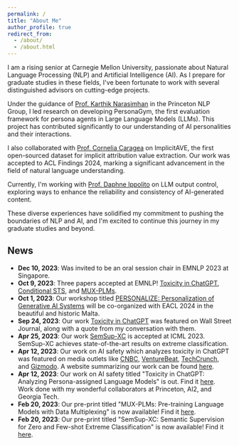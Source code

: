 ```yaml
---
permalink: /
title: "About Me"
author_profile: true
redirect_from: 
  - /about/
  - /about.html
---
```

I am a rising senior at Carnegie Mellon University, passionate about Natural Language Processing (NLP) and Artificial Intelligence (AI). As I prepare for graduate studies in these fields, I've been fortunate to work with several distinguished advisors on cutting-edge projects.

Under the guidance of [Prof. Karthik Narasimhan](https://karthikncode.github.io) in the Princeton NLP Group, I led research on developing PersonaGym, the first evaluation framework for persona agents in Large Language Models (LLMs). This project has contributed significantly to our understanding of AI personalities and their interactions.

I also collaborated with [Prof. Cornelia Caragea](https://www.cs.uic.edu/~cornelia/) on ImplicitAVE, the first open-sourced dataset for implicit attribution value extraction. Our work was accepted to ACL Findings 2024, marking a significant advancement in the field of natural language understanding.

Currently, I'm working with [Prof. Daphne Ippolito](https://www.daphnei.com) on LLM output control, exploring ways to enhance the reliability and consistency of AI-generated content.

These diverse experiences have solidified my commitment to pushing the boundaries of NLP and AI, and I'm excited to continue this journey in my graduate studies and beyond.

## News

- **Dec 10, 2023**: Was invited to be an oral session chair in EMNLP 2023 at Singapore.
- **Oct 9, 2023**: Three papers accepted at EMNLP! [Toxicity in ChatGPT](link), [Conditional STS](link), and [MUX-PLMs](link).
- **Oct 1, 2023**: Our workshop titled [PERSONALIZE: Personalization of Generative AI Systems](link) will be co-organized with EACL 2024 in the beautiful and historic Malta.
- **Sep 24, 2023**: Our work [Toxicity in ChatGPT](link) was featured on Wall Street Journal, along with a quote from my conversation with them.
- **Apr 25, 2023**: Our work [SemSup-XC](link) is accepted at ICML 2023. SemSup-XC achieves state-of-the-art results on extreme classification.
- **Apr 12, 2023**: Our work on AI safety which analyzes toxicity in ChatGPT was featured on media outlets like [CNBC](link), [VentureBeat](link), [TechCrunch](link), and [Gizmodo](link). A website summarizing our work can be found [here](link).
- **Apr 12, 2023**: Our work on AI safety titled "Toxicity in ChatGPT: Analyzing Persona-assigned Language Models" is out. Find it [here](link). Work done with my wonderful collaborators at Princeton, AI2, and Georgia Tech.
- **Feb 20, 2023**: Our pre-print titled "MUX-PLMs: Pre-training Language Models with Data Multiplexing" is now available! Find it [here](link).
- **Feb 20, 2023**: Our pre-print titled "SemSup-XC: Semantic Supervision for Zero and Few-shot Extreme Classification" is now available! Find it [here](link).

